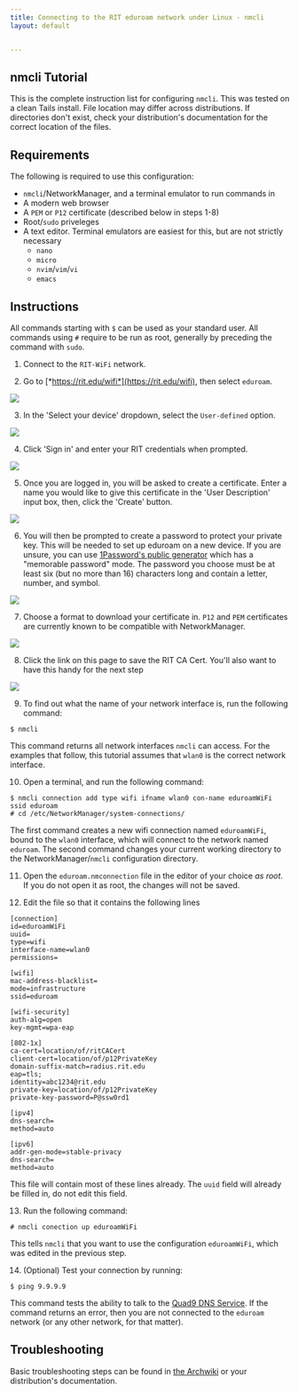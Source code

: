 ```yaml
---
title: Connecting to the RIT eduroam network under Linux - nmcli
layout: default


---
```

## nmcli Tutorial

This is the complete instruction list for configuring `nmcli`. This was tested on a clean Tails install. File location may differ across distributions. If directories don't exist, check your distribution's documentation for the correct location of the files. 

## Requirements
The following is required to use this configuration:
- `nmcli`/NetworkManager, and a terminal emulator to run commands in
- A modern web browser
- A `PEM` or `P12` certificate (described below in steps 1-8)
- Root/`sudo` priveleges
- A text editor. Terminal emulators are easiest for this, but are not strictly necessary
    - `nano`
    - `micro`
    - `nvim`/`vim`/`vi`
    - `emacs`

## Instructions

All commands starting with `$` can be used as your standard user. All commands using `#` require to be run as root, generally by preceding the command with `sudo`. 

1. Connect to the `RIT-WiFi` network.

2. Go to [*https://rit.edu/wifi*](https://rit.edu/wifi), then select `eduroam`. 

![](/assets/img/eduroam/wifi-page.png)

3. In the 'Select your device' dropdown, select the `User-defined` option. 

![](/assets/img/eduroam/select-os.png)

4. Click 'Sign in' and enter your RIT credentials when prompted. 

![](/assets/img/eduroam/start-user-cert.png)

5. Once you are logged in, you will be asked to create a certificate. Enter a name you would like to give this certificate in the 'User Description' input box, then, click the 'Create' button. 

![](/assets/img/eduroam/create-user-cert.png)

6. You will then be prompted to create a password to protect your private key. This will be needed to set up eduroam on a new device. If you are unsure, you can use [1Password's public generator](https://1password.com/password-generator/?) which has a "memorable password" mode. The password you choose must be at least six (but no more than 16) characters long and contain a letter, number, and symbol. 

![](/assets/img/eduroam/password.png)

7. Choose a format to download your certificate in. `P12` and `PEM` certificates are currently known to be compatible with NetworkManager.

![](/assets/img/eduroam/cert-download.png)

8. Click the link on this page to save the RIT CA Cert. You'll also want to have this handy for the next step 

![](/assets/img/eduroam/root-ca.png)

9. To find out what the name of your network interface is, run the following command:
```
$ nmcli
```
This command returns all network interfaces `nmcli` can access. For the examples that follow, this tutorial assumes that `wlan0` is the correct network interface.

10. Open a terminal, and run the following command: 
```
$ nmcli connection add type wifi ifname wlan0 con-name eduroamWiFi ssid eduroam
# cd /etc/NetworkManager/system-connections/
```
The first command creates a new wifi connection named `eduroamWiFi`, bound to the `wlan0` interface, which will connect to the network named `eduroam`.
The second command changes your current working directory to the NetworkManager/`nmcli` configuration directory.

11. Open the `eduroam.nmconnection` file in the editor of your choice *as root*. If you do not open it as root, the changes will not be saved.

12. Edit the file so that it contains the following lines
```
[connection]
id=eduroamWiFi
uuid=
type=wifi
interface-name=wlan0
permissions=

[wifi]
mac-address-blacklist=
mode=infrastructure
ssid=eduroam

[wifi-security]
auth-alg=open
key-mgmt=wpa-eap

[802-1x]
ca-cert=location/of/ritCACert
client-cert=location/of/p12PrivateKey
domain-suffix-match=radius.rit.edu
eap=tls;
identity=abc1234@rit.edu
private-key=location/of/p12PrivateKey
private-key-password=P@ssw0rd1

[ipv4]
dns-search=
method=auto

[ipv6]
addr-gen-mode=stable-privacy
dns-search=
method=auto
```
This file will contain most of these lines already. The `uuid` field will already be filled in, do not edit this field.

13. Run the following command: 
```
# nmcli conection up eduroamWiFi
```
This tells `nmcli` that you want to use the configuration `eduroamWiFi`, which was edited in the previous step. 

14. (Optional) Test your connection by running: 
```
$ ping 9.9.9.9
```
This command tests the ability to talk to the [Quad9 DNS Service](https://www.quad9.net/). If the command returns an error, then you are not connected to the `eduroam` network (or any other network, for that matter). 

## Troubleshooting

Basic troubleshooting steps can be found in [the Archwiki](https://wiki.archlinux.org/title/NetworkManager#Troubleshooting) or your distribution's documentation. 